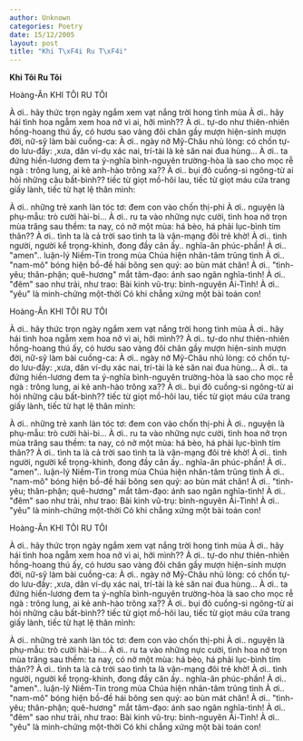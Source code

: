 ```yaml
---
author: Unknown
categories: Poetry
date: 15/12/2005
layout: post
title: "Khi T\xF4i Ru T\xF4i"
---
```


**Khi Tôi Ru Tôi**

Hoàng-Ân
KHI TÔI RU TÔI

À ơi.. hãy thức trọn ngày
ngắm xem vạt nắng trời hong tình mùa
À ơi.. hãy hái tình hoa
ngẫm xem hoa nở vì ai, hỡi mình??
À ơi.. tự-do như thiên-nhiên
hồng-hoang thú ấy, có hươu sao vàng
đôi chân gầy mượn hiện-sinh
mượn đời, nữ-sỹ làm bài cuồng-ca:
À ơi.. ngày nở Mỹ-Châu
nhủ lòng: có chốn tự-do lưu-đầy:
,xưa, dân ví-dụ xác nai,
trí-tài là kẻ săn nai đua hùng...
À ơi.. ta đứng hiền-lương
đem ta ý-nghĩa bình-nguyên trường-hòa
là sao cho mọc rễ ngà
: trông lung, ai kẻ anh-hào trông xa??
À ơi.. bụi đỏ cuồng-si
ngông-từ ai hỏi những câu bất-bình??
tiếc từ giọt mồ-hôi lau,
tiếc từ giọt máu cứa trang giấy lành,
tiếc từ hạt lệ thân mình:

À ơi.. những trẻ xanh làn tóc tơ:
đem con vào chốn thị-phi
À ơi.. nguyện là phụ-mẫu:
trò cười hài-bi...
À ơi.. ru ta vào những nực cười,
tình hoa nở trọn mùa trăng sau thềm:
ta nay, có nở một mùa:
há bèo, há phải lục-bình tím thân??
À ơi.. tình ta là cả trời sao
tình ta là vận-mạng đôi trẻ khờ!
À ơi.. tình người, người kể trọng-khinh,
đong đầy cân ấy.. nghĩa-ân phúc-phần!
À ơi.. "amen".. luận-lý Niềm-Tin
trong mùa Chúa hiện nhân-tâm trũng tình
À ơi.. "nam-mô" bóng hiện bồ-đề
hái bông sen quý: ao bùn mát chân!
À ơi.. "tình-yêu; thân-phận; quê-hương"
mắt tâm-đạo: ánh sao ngân nghĩa-tình!
À ơi.. "đêm" sao như trải, như trao:
Bài kinh vũ-trụ: bình-nguyên Ái-Tình!
À ơi.. "yêu" là minh-chứng một-thời
Có khi chẳng xứng một bài toán con!

Hoàng-Ân
KHI TÔI RU TÔI

À ơi.. hãy thức trọn ngày
ngắm xem vạt nắng trời hong tình mùa
À ơi.. hãy hái tình hoa
ngẫm xem hoa nở vì ai, hỡi mình??
À ơi.. tự-do như thiên-nhiên
hồng-hoang thú ấy, có hươu sao vàng
đôi chân gầy mượn hiện-sinh
mượn đời, nữ-sỹ làm bài cuồng-ca:
À ơi.. ngày nở Mỹ-Châu
nhủ lòng: có chốn tự-do lưu-đầy:
,xưa, dân ví-dụ xác nai,
trí-tài là kẻ săn nai đua hùng...
À ơi.. ta đứng hiền-lương
đem ta ý-nghĩa bình-nguyên trường-hòa
là sao cho mọc rễ ngà
: trông lung, ai kẻ anh-hào trông xa??
À ơi.. bụi đỏ cuồng-si
ngông-từ ai hỏi những câu bất-bình??
tiếc từ giọt mồ-hôi lau,
tiếc từ giọt máu cứa trang giấy lành,
tiếc từ hạt lệ thân mình:

À ơi.. những trẻ xanh làn tóc tơ:
đem con vào chốn thị-phi
À ơi.. nguyện là phụ-mẫu:
trò cười hài-bi...
À ơi.. ru ta vào những nực cười,
tình hoa nở trọn mùa trăng sau thềm:
ta nay, có nở một mùa:
há bèo, há phải lục-bình tím thân??
À ơi.. tình ta là cả trời sao
tình ta là vận-mạng đôi trẻ khờ!
À ơi.. tình người, người kể trọng-khinh,
đong đầy cân ấy.. nghĩa-ân phúc-phần!
À ơi.. "amen".. luận-lý Niềm-Tin
trong mùa Chúa hiện nhân-tâm trũng tình
À ơi.. "nam-mô" bóng hiện bồ-đề
hái bông sen quý: ao bùn mát chân!
À ơi.. "tình-yêu; thân-phận; quê-hương"
mắt tâm-đạo: ánh sao ngân nghĩa-tình!
À ơi.. "đêm" sao như trải, như trao:
Bài kinh vũ-trụ: bình-nguyên Ái-Tình!
À ơi.. "yêu" là minh-chứng một-thời
Có khi chẳng xứng một bài toán con!

Hoàng-Ân
KHI TÔI RU TÔI

À ơi.. hãy thức trọn ngày
ngắm xem vạt nắng trời hong tình mùa
À ơi.. hãy hái tình hoa
ngẫm xem hoa nở vì ai, hỡi mình??
À ơi.. tự-do như thiên-nhiên
hồng-hoang thú ấy, có hươu sao vàng
đôi chân gầy mượn hiện-sinh
mượn đời, nữ-sỹ làm bài cuồng-ca:
À ơi.. ngày nở Mỹ-Châu
nhủ lòng: có chốn tự-do lưu-đầy:
,xưa, dân ví-dụ xác nai,
trí-tài là kẻ săn nai đua hùng...
À ơi.. ta đứng hiền-lương
đem ta ý-nghĩa bình-nguyên trường-hòa
là sao cho mọc rễ ngà
: trông lung, ai kẻ anh-hào trông xa??
À ơi.. bụi đỏ cuồng-si
ngông-từ ai hỏi những câu bất-bình??
tiếc từ giọt mồ-hôi lau,
tiếc từ giọt máu cứa trang giấy lành,
tiếc từ hạt lệ thân mình:

À ơi.. những trẻ xanh làn tóc tơ:
đem con vào chốn thị-phi
À ơi.. nguyện là phụ-mẫu:
trò cười hài-bi...
À ơi.. ru ta vào những nực cười,
tình hoa nở trọn mùa trăng sau thềm:
ta nay, có nở một mùa:
há bèo, há phải lục-bình tím thân??
À ơi.. tình ta là cả trời sao
tình ta là vận-mạng đôi trẻ khờ!
À ơi.. tình người, người kể trọng-khinh,
đong đầy cân ấy.. nghĩa-ân phúc-phần!
À ơi.. "amen".. luận-lý Niềm-Tin
trong mùa Chúa hiện nhân-tâm trũng tình
À ơi.. "nam-mô" bóng hiện bồ-đề
hái bông sen quý: ao bùn mát chân!
À ơi.. "tình-yêu; thân-phận; quê-hương"
mắt tâm-đạo: ánh sao ngân nghĩa-tình!
À ơi.. "đêm" sao như trải, như trao:
Bài kinh vũ-trụ: bình-nguyên Ái-Tình!
À ơi.. "yêu" là minh-chứng một-thời
Có khi chẳng xứng một bài toán con!
